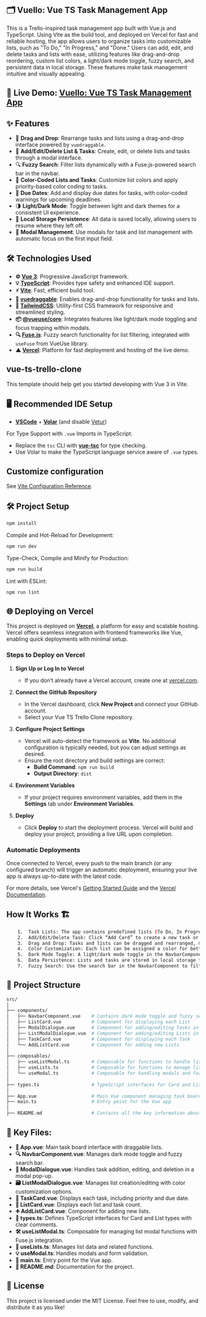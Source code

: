 ## 🗂️ Vuello: Vue TS Task Management App

This is a Trello-inspired task management app built with Vue.js and TypeScript. Using Vite as the build tool, and deployed on Vercel for fast and reliable hosting, the app allows users to organize tasks into customizable lists, such as "To Do," "In Progress," and "Done." Users can add, edit, and delete tasks and lists with ease, utilizing features like drag-and-drop reordering, custom list colors, a light/dark mode toggle, fuzzy search, and persistent data in local storage. These features make task management intuitive and visually appealing.

## 🚀 Live Demo: [Vuello: Vue TS Task Management App](https://vue-ts-trello-clone-okv3kyeoo-yuta-asakuras-projects.vercel.app/)

## ✨ Features

- 📌 **Drag and Drop**: Rearrange tasks and lists using a drag-and-drop interface powered by `vuedraggable`.
- 📝 **Add/Edit/Delete List & Tasks**: Create, edit, or delete lists and tasks through a modal interface.
- 🔍 **Fuzzy Search**: Filter lists dynamically with a Fuse.js-powered search bar in the navbar.
- 🎨 **Color-Coded Lists and Tasks**: Customize list colors and apply priority-based color coding to tasks.
- 📅 **Due Dates**: Add and display due dates for tasks, with color-coded warnings for upcoming deadlines.
- 🌗 **Light/Dark Mode**: Toggle between light and dark themes for a consistent UI experience.
- 💾 **Local Storage Persistence**: All data is saved locally, allowing users to resume where they left off.
- 🔲 **Modal Management**: Use modals for task and list management with automatic focus on the first input field.

## 🛠️ Technologies Used

- **⚙️ [Vue 3](https://vuejs.org/)**: Progressive JavaScript framework.
- **💡 [TypeScript](https://www.typescriptlang.org/)**: Provides type safety and enhanced IDE support.
- **⚡️ [Vite](https://vitejs.dev/)**: Fast, efficient build tool.
- **🔄 [vuedraggable](https://github.com/SortableJS/vue.draggable.next)**: Enables drag-and-drop functionality for tasks and lists.
- **🎨 [TailwindCSS](https://tailwindcss.com/)**: Utility-first CSS framework for responsive and streamlined styling.
- **📦 [@vueuse/core](https://vueuse.org/)**: Integrates features like light/dark mode toggling and focus trapping within modals.
- **🔍 [Fuse.js](https://vueuse.org/integrations/useFuse/)**: Fuzzy search functionality for list filtering, integrated with `useFuse` from VueUse library.
- **▲ [Vercel](https://vercel.com/)**: Platform for fast deployment and hosting of the live demo.

## vue-ts-trello-clone

This template should help get you started developing with Vue 3 in Vite.

## 🖥️ Recommended IDE Setup

- **[VSCode](https://code.visualstudio.com/)** + **[Volar](https://marketplace.visualstudio.com/items?itemName=Vue.volar)** (and disable [Vetur](https://marketplace.visualstudio.com/items?itemName=octref.vetur))

For Type Support with `.vue` Imports in TypeScript:

- Replace the `tsc` CLI with **[vue-tsc](https://github.com/johnsoncodehk/vue-tsc)** for type checking.
- Use Volar to make the TypeScript language service aware of `.vue` types.

## Customize configuration

See [Vite Configuration Reference](https://vite.dev/config/).

## 🛠️ Project Setup

```sh
npm install
```

Compile and Hot-Reload for Development:

```sh
npm run dev
```

Type-Check, Compile and Minify for Production:

```sh
npm run build
```

Lint with ESLint:

```sh
npm run lint
```

## 🌐 Deploying on Vercel

This project is deployed on **[Vercel](https://vercel.com/)**, a platform for easy and scalable hosting. Vercel offers seamless integration with frontend frameworks like Vue, enabling quick deployments with minimal setup.

### Steps to Deploy on Vercel

1. **Sign Up or Log In to Vercel**

   - If you don’t already have a Vercel account, create one at [vercel.com](https://vercel.com/).

2. **Connect the GitHub Repository**

   - In the Vercel dashboard, click **New Project** and connect your GitHub account.
   - Select your Vue TS Trello Clone repository.

3. **Configure Project Settings**

   - Vercel will auto-detect the framework as **Vite**. No additional configuration is typically needed, but you can adjust settings as desired.
   - Ensure the root directory and build settings are correct:
     - **Build Command**: `npm run build`
     - **Output Directory**: `dist`

4. **Environment Variables**

   - If your project requires environment variables, add them in the **Settings** tab under **Environment Variables**.

5. **Deploy**
   - Click **Deploy** to start the deployment process. Vercel will build and deploy your project, providing a live URL upon completion.

### Automatic Deployments

Once connected to Vercel, every push to the main branch (or any configured branch) will trigger an automatic deployment, ensuring your live app is always up-to-date with the latest code.

For more details, see Vercel's [Getting Started Guide](https://vercel.com/docs/get-started) and the [Vercel Documentation](https://vercel.com/docs).

## How It Works 🏗️

```sh
    1.	Task Lists: The app contains predefined lists (To Do, In Progress, Done) and allows for adding custom lists.
    2.	Add/Edit/Delete Task: Click “Add Card” to create a new task or select an existing task to edit or delete it.
    3.	Drag and Drop: Tasks and lists can be dragged and rearranged, making it easy to track task progress.
    4.	Color Customization: Each list can be assigned a color for better visual organization.
    5.	Dark Mode Toggle: A light/dark mode toggle in the NavbarComponent provides a cohesive experience across themes.
    6.	Data Persistence: Lists and tasks are stored in local storage to maintain data on page refresh.
    7.	Fuzzy Search: Use the search bar in the NavbarComponent to filter lists based on title or content.
```

## 📂 Project Structure

```sh
src/
│
├── components/
│   ├── NavbarComponent.vue    # Contains dark mode toggle and fuzzy search input
│   ├── ListCard.vue           # Component for displaying each List
│   ├── ModalDialogue.vue      # Component for adding/editing Tasks in a modal
│   ├── ListModalDialogue.vue  # Component for adding/editing Lists in a modal
│   ├── TaskCard.vue           # Component for displaying each Task
│   └── AddListCard.vue        # Component for adding new Lists
│
├── composables/
│   ├── useListModal.ts        # Composable for functions to handle list modal
│   ├── useLists.ts            # Composable for functions to manage lists
│   └── useModal.ts            # Composable for handling modals and form validation
│
├── types.ts                   # TypeScript interfaces for Card and List
│
├── App.vue                    # Main Vue component managing task board and draggable lists
├── main.ts                    # Entry point for the Vue app
│
├── README.md                  # Contains all the key information about the project
```

## 🔑 Key Files:

- **📂 App.vue**: Main task board interface with draggable lists.
- **🔍 NavbarComponent.vue**: Manages dark mode toggle and fuzzy search bar.
- **💬 ModalDialogue.vue**: Handles task addition, editing, and deletion in a modal pop-up.
- **🗃️ ListModalDialogue.vue**: Manages list creation/editing with color customization options.
- **📑 TaskCard.vue**: Displays each task, including priority and due date.
- **📝 ListCard.vue**: Displays each list and task count.
- **➕ AddListCard.vue**: Component for adding new lists.
- **📐 types.ts**: Defines TypeScript interfaces for Card and List types with clear comments.
- **🛠️ useListModal.ts**: Composable for managing list modal functions with Fuse.js integration.
- **🔄 useLists.ts**: Manages list data and related functions.
- **💡 useModal.ts**: Handles modals and form validation.
- **🚀 main.ts**: Entry point for the Vue app.
- **📜 README.md**: Documentation for the project.

## 📄 License

This project is licensed under the MIT License. Feel free to use, modify, and distribute it as you like!

